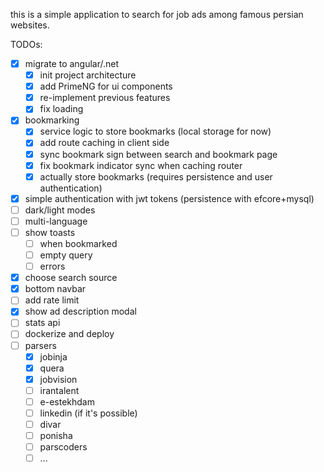 
this is a simple application to search for job ads among famous persian websites.

TODOs:
- [x] migrate to angular/.net
    - [x] init project architecture
    - [x] add PrimeNG for ui components
    - [x] re-implement previous features
    - [x] fix loading
- [x] bookmarking
    - [x] service logic to store bookmarks (local storage for now)
    - [x] add route caching in client side
    - [x] sync bookmark sign between search and bookmark page
    - [x] fix bookmark indicator sync when caching router
    - [x] actually store bookmarks (requires persistence and user authentication)
- [x] simple authentication with jwt tokens (persistence with efcore+mysql)
- [ ] dark/light modes
- [ ] multi-language
- [ ] show toasts
    - [ ] when bookmarked
    - [ ] empty query
    - [ ] errors
- [x] choose search source
- [x] bottom navbar
- [ ] add rate limit
- [x] show ad description modal
- [ ] stats api
- [ ] dockerize and deploy
- [ ] parsers
    - [x] jobinja
    - [x] quera
    - [x] jobvision
    - [ ] irantalent
    - [ ] e-estekhdam
    - [ ] linkedin (if it's possible)
    - [ ] divar
    - [ ] ponisha
    - [ ] parscoders
    - [ ] ...